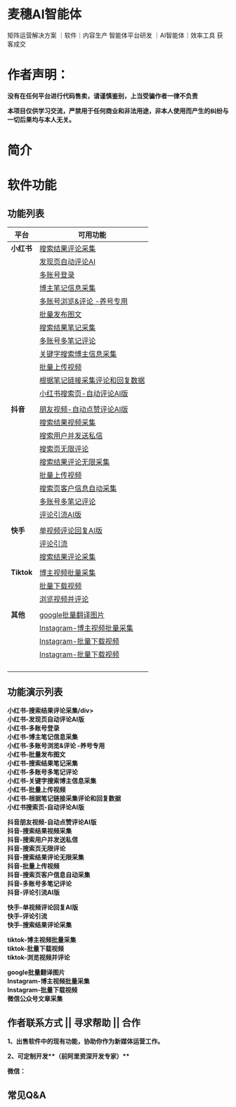 # 麦穗AI智能体
矩阵运营解决方案 ｜软件｜内容生产 智能体平台研发 ｜AI智能体｜效率工具 获客成交



# 作者声明： 
**没有在任何平台进行代码售卖，请谨慎鉴别，上当受骗作者一律不负责**

**本项目仅供学习交流，严禁用于任何商业和非法用途，非本人使用而产生的纠纷与一切后果均与本人无关。**

# 简介





# 软件功能

## 功能列表

| 平台       | 可用功能                                 |
| ---------- | ---------------------------------------- |
| **小红书** | [搜索结果评论采集](#xhs01)               |
|            | [发现页自动评论AI](#xhs02)               |
|            | [多账号登录](#xhs03)                     |
|            | [博主笔记信息采集](#xhs04)               |
|            | [多账号浏览&评论 -养号专用](#xhs05)      |
|            | [批量发布图文](#xhs06)                   |
|            | [搜索结果笔记采集](#xhs07)               |
|            | [多账号多笔记评论](#xhs08)               |
|            | [关键字搜索博主信息采集](#xhs09)         |
|            | [批量上传视频](#xhs10)                   |
|            | [根据笔记链接采集评论和回复数据](#xhs11) |
|            | [小红书搜索页-自动评论AI版](#xhs12)      |
|            |                                          |
| **抖音**   | [朋友视频-自动点赞评论AI版](#dy01)       |
|            | [搜索结果视频采集](#dy02)                |
|            | [搜索用户并发送私信](#dy03)              |
|            | [搜索页无限评论](#dy04)                  |
|            | [搜索结果评论无限采集](#dy05)            |
|            | [批量上传视频](#dy06)                    |
|            | [搜索页客户信息自动采集](#dy07)          |
|            | [多账号多笔记评论](#dy08)                |
|            | [评论引流AI版](#dy09)                    |
|            |                                          |
| **快手**   | [单视频评论回复AI版](ks01)               |
|            | [评论引流](ks02)                         |
|            | [搜索结果评论采集](ks03)                 |
|            |                                          |
| **Tiktok** | [博主视频批量采集](#tt01)                |
|            | [批量下载视频](#tt02)                    |
|            | [浏览视频并评论](#tt03)                  |
|            |                                          |
| **其他**   | [google批量翻译图片](#qt01)              |
|            | [Instagram-博主视频批量采集](#qt02)      |
|            | [Instagram-批量下载视频](#qt03)          |
|            | [Instagram-批量下载视频](#qt04)          |
|            |                                          |
|            |                                          |
|            |                                          |
|            |                                          |

## 功能演示列表



**<div id="xhs01"  style="font-weight: bold;">小红书-搜索结果评论采集/div>**
**<div id="xhs02"  style="font-weight: bold;">小红书-发现页自动评论AI版</div>**
**<div id="xhs03"  style="font-weight: bold;">小红书-多账号登录</div>**
**<div id="xhs04"  style="font-weight: bold;">小红书-博主笔记信息采集</div>**
**<div id="xhs05"  style="font-weight: bold;">小红书-多账号浏览&评论 -养号专用</div>**
**<div id="xhs06"  style="font-weight: bold;">小红书-批量发布图文</div>**
**<div id="xhs07"  style="font-weight: bold;">小红书-搜索结果笔记采集</div>**
**<div id="xhs08"  style="font-weight: bold;">小红书-多账号多笔记评论</div>**
**<div id="xhs09"  style="font-weight: bold;">小红书-关键字搜索博主信息采集</div>**
**<div id="xhs10"  style="font-weight: bold;">小红书-批量上传视频</div>**
**<div id="xhs11"  style="font-weight: bold;">小红书-根据笔记链接采集评论和回复数据</div>**
**<div id="xhs12"  style="font-weight: bold;">小红书搜索页-自动评论AI版</div>**





**<div id="dy01"  style="font-weight: bold;">抖音朋友视频-自动点赞评论AI版</div>**
**<div id="dy02"  style="font-weight: bold;">抖音-搜索结果视频采集</div>**
**<div id="dy03"  style="font-weight: bold;">抖音-搜索用户并发送私信</div>**
**<div id="dy04"  style="font-weight: bold;">抖音-搜索页无限评论</div>**
**<div id="dy05"  style="font-weight: bold;">抖音-搜索结果评论无限采集</div>**
**<div id="dy06"  style="font-weight: bold;">抖音-批量上传视频</div>**
**<div id="dy07"  style="font-weight: bold;">抖音-搜索页客户信息自动采集</div>**
**<div id="dy08"  style="font-weight: bold;">抖音-多账号多笔记评论</div>**
**<div id="dy09"  style="font-weight: bold;">抖音-评论引流AI版</div>**



**<div id="ks01"  style="font-weight: bold;">快手-单视频评论回复AI版</div>**
**<div id="ks02"  style="font-weight: bold;">快手-评论引流</div>**
**<div id="ks03"  style="font-weight: bold;">快手-搜索结果评论采集</div>**





**<div id="tt01"  style="font-weight: bold;">tiktok-博主视频批量采集</div>**
**<div id="tt02"  style="font-weight: bold;">tiktok-批量下载视频</div>**
**<div id="tt03"  style="font-weight: bold;">tiktok-浏览视频并评论</div>**

**<div id="qt01"  style="font-weight: bold;">google批量翻译图片</div>**
**<div id="qt02"  style="font-weight: bold;">Instagram-博主视频批量采集</div>**
**<div id="qt03"  style="font-weight: bold;">Instagram-批量下载视频</div>**
**<div id="qt04"  style="font-weight: bold;">微信公众号文章采集</div>**










## 作者联系方式 || 寻求帮助 || 合作

1、出售软件中的现有功能，协助你作为新媒体运营工作。

2、可定制开发**（前阿里资深开发专家）**

微信：







## 常见Q&A
